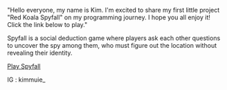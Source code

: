 "Hello everyone, my name is Kim. I'm excited to share my first little project "Red Koala Spyfall" on my programming journey. I hope you all enjoy it! Click the link below to play."

Spyfall is a social deduction game where players ask each other questions to uncover the spy among them, who must figure out the location without revealing their identity.


[Play Spyfall](https://kimmuie.github.io/spyfall/)

IG : kimmuie_
